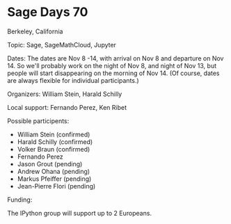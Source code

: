 # Sage Days 70 

Berkeley, California

Topic: Sage, SageMathCloud, Jupyter

Dates: The dates are Nov 8 -14, with arrival on Nov 8 and departure on Nov 14.  So we'll probably work on the night of Nov 8, and night of Nov 13, but people will start disappearing on the morning of Nov 14.  (Of course, dates are always flexible for individual participants.)

Organizers: William Stein, Harald Schilly

Local support: Fernando Perez, Ken Ribet

Possible participents:

* William Stein (confirmed)
* Harald Schilly (confirmed)
* Volker Braun (confirmed)
* Fernando Perez
* Jason Grout (pending)
* Andrew Ohana (pending)
* Markus Pfeiffer (pending)
* Jean-Pierre Flori (pending)

Funding:

The IPython group will support up to 2 Europeans. 
